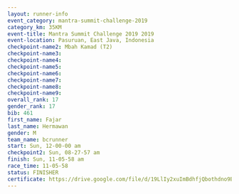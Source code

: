 ```yaml
---
layout: runner-info 
event_category: mantra-summit-challenge-2019 
category_km: 35KM 
event-title: Mantra Summit Challenge 2019 2019 
event-location: Pasuruan, East Java, Indonesia 
checkpoint-name2: Mbah Kamad (T2) 
checkpoint-name3: 
checkpoint-name4: 
checkpoint-name5: 
checkpoint-name6: 
checkpoint-name7: 
checkpoint-name8: 
checkpoint-name9: 
overall_rank: 17
gender_rank: 17
bib: 461
first_name: Fajar
last_name: Hermawan
gender: M
team_name: bcrunner
start: Sun, 12-00-00 am
checkpoint2: Sun, 08-27-57 am
finish: Sun, 11-05-58 am
race_time: 11-05-58
status: FINISHER
certificate: https://drive.google.com/file/d/19LlIy2xuImBdhfjQbothdno9B909jCWK/view?usp=sharing
---
```

